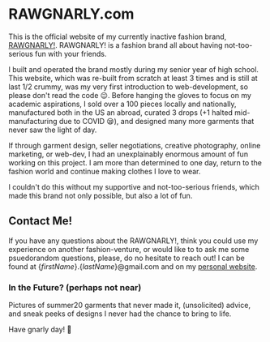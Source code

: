 # RAWGNARLY.com
This is the official website of my currently inactive fashion brand, [RAWGNARLY!](https://rawgnarly.com/). RAWGNARLY! is a fashion brand all about having not-too-serious fun with your friends.

I built and operated the brand mostly during my senior year of high school. This website, which was re-built from scratch at least 3 times and is still at last 1/2 crummy, was my very first introduction to web-development, so please don't read the code 😉. Before hanging the gloves to focus on my academic aspirations, I sold over a 100 pieces locally and nationally, manufactured both in the US an abroad, curated 3 drops (+1 halted mid-manufacturing due to COVID 😪), and designed many more garments that never saw the light of day.

If through garment design, seller negotiations, creative photography, online marketing, or web-dev, I had an unexplainably enormous amount of fun working on this project. I am more than determined to one day, return to the fashion world and continue making clothes I love to wear.

I couldn't do this without my supportive and not-too-serious friends, which made this brand not only possible, but also a lot of fun. 

## Contact Me!
If you have any questions about the RAWGNARLY!, think you could use my experience on another fashion-venture, or would like to to ask me some psuedorandom questions, please, do no hesitate to reach out! I can be found at {*firstName*}.{*lastName*}@gmail.com and on my [personal website](https://matanshtepel.com).

### In the Future? (perhaps not near)
Pictures of summer20 garments that never made it, (unsolicited) advice, and sneak peeks of designs I never had the chance to bring to life.


Have gnarly day! 🌻